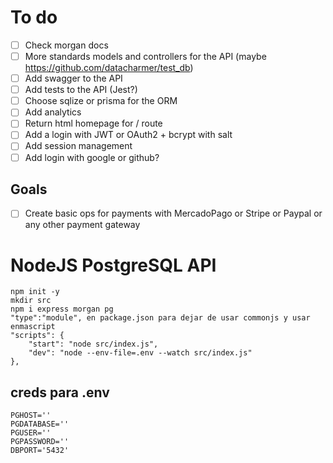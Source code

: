 # To do
- [ ] Check morgan docs
- [ ] More standards models and controllers for the API (maybe https://github.com/datacharmer/test_db)
- [ ] Add swagger to the API
- [ ] Add tests to the API (Jest?)
- [ ] Choose sqlize or prisma for the ORM
- [ ] Add analytics
- [ ] Return html homepage for / route
- [ ] Add a login with JWT or OAuth2 + bcrypt with salt
- [ ] Add session management
- [ ] Add login with google or github?

## Goals
- [ ] Create basic ops for payments with MercadoPago or Stripe or Paypal or any other payment gateway

# NodeJS PostgreSQL API
    npm init -y
    mkdir src
    npm i express morgan pg
    "type":"module", en package.json para dejar de usar commonjs y usar enmascript
    "scripts": {
        "start": "node src/index.js",
        "dev": "node --env-file=.env --watch src/index.js"
    },

## creds para .env
    PGHOST=''
    PGDATABASE=''
    PGUSER=''
    PGPASSWORD=''
    DBPORT='5432'
